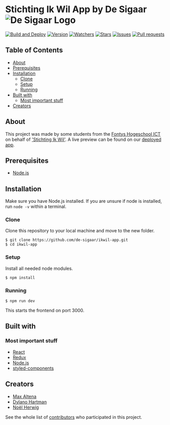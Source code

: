 # Stichting Ik Wil App by De Sigaar ![De Sigaar Logo](https://i.gyazo.com/2139de3348632e93be61757115a7e395.png)

[![Build and Deploy](https://github.com/de-sigaar/ikwil-app/workflows/Build%20and%20Deploy/badge.svg)](https://github.com/de-sigaar/ikwil-app/actions?query=workflow%3A%22Build+and+Deploy%22)
[![Version](https://img.shields.io/github/package-json/v/de-sigaar/ikwil-app)](https://github.com/de-sigaar/ikwil-app)
[![Watchers](https://img.shields.io/github/watchers/de-sigaar/ikwil-app)](https://github.com/de-sigaar/ikwil-app/watchers)
[![Stars](https://img.shields.io/github/stars/de-sigaar/ikwil-app)](https://github.com/de-sigaar/ikwil-app/stargazers)
[![Issues](https://img.shields.io/github/issues/de-sigaar/ikwil-app)](https://github.com/de-sigaar/ikwil-app/issues)
[![Pull requests](https://img.shields.io/github/issues-pr/de-sigaar/ikwil-app)](https://github.com/de-sigaar/ikwil-app/pulls)

## Table of Contents

- [About](#about)
- [Prerequisites](#prerequisites)
- [Installation](#installation)
  - [Clone](#clone)
  - [Setup](#setup)
  - [Running](#running)
- [Built with](#built-with)
  - [Most important stuff](#most-important-stuff)
- [Creators](#creators)

## About

This project was made by some students from the [Fontys Hogeschool ICT](https://fontys.nl/hbo-ict/) on behalf of ['Stichting Ik Wil'](http://www.stichtingikwil.nl/).
A live preview can be found on our [deployed app](https://github.com/de-sigaar/ikwil-app).

## Prerequisites

- [Node.js](https://nodejs.org/)

## Installation

Make sure you have Node.js installed. If you are unsure if node is installed, run `node -v` within a terminal.

### Clone

Clone this repository to your local machine and move to the new folder.

```
$ git clone https://github.com/de-sigaar/ikwil-app.git
$ cd ikwil-app
```

### Setup

Install all needed node modules.

```
$ npm install
```

### Running

```
$ npm run dev
```

This starts the frontend on port 3000.

## Built with

### Most important stuff

- [React](https://reactjs.org/)
- [Redux](https://redux.js.org/)
- [Node.js](https://nodejs.org/)
- [styled-components](https://styled-components.com/)

## Creators

- [Max Altena](https://github.com/MaxAltena)
- [Dylano Hartman](https://github.com/DylanoH)
- [Noël Herwig](https://github.com/Chiloz)

See the whole list of [contributors](https://github.com/de-sigaar/ikwil-app/contributors) who participated in this project.
